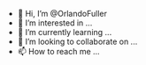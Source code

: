 - 👋 Hi, I’m @OrlandoFuller
- 👀 I’m interested in ...
- 🌱 I’m currently learning ...
- 💞️ I’m looking to collaborate on ...
- 📫 How to reach me ...

<!---
OrlandoFuller/OrlandoFuller is a ✨ special ✨ repository because its `README.md` (this file) appears on your GitHub profile.
You can click the Preview link to take a look at your changes.
--->
